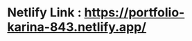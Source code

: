 <h1>Netlify Link : <a href="https://portfolio-karina-843.netlify.app/">https://portfolio-karina-843.netlify.app/</a></h1>